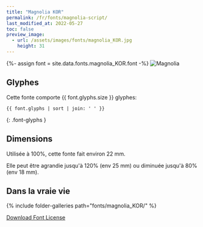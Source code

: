 ```yaml
---
title: "Magnolia KOR"
permalink: /fr/fonts/magnolia-script/
last_modified_at: 2022-05-27
toc: false
preview_image:
  - url: /assets/images/fonts/magnolia_KOR.jpg
    height: 31
---
```

{%- assign font = site.data.fonts.magnolia_KOR.font -%}
![Magnolia](/assets/images/fonts/magnolia_KOR.jpg)

## Glyphes

Cette fonte comporte  {{ font.glyphs.size }} glyphes:

```
{{ font.glyphs | sort | join: ' ' }}
```
{: .font-glyphs }

## Dimensions

Utilisée à 100%, cette fonte fait environ 22 mm.

Elle peut être agrandie jusqu'à 120% (env 25 mm) ou diminuée jusqu'à 80% (env  18 mm).

## Dans la vraie vie

{% include folder-galleries path="fonts/magnolia_KOR/" %}

[Download Font License](https://github.com/inkstitch/inkstitch/tree/main/fonts/magnolia_%20KOR/LICENSE)
